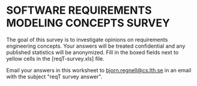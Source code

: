 # SOFTWARE REQUIREMENTS MODELING CONCEPTS SURVEY

The goal of this survey is to investigate opinions on requirements engineering concepts. Your answers will be treated confidential and any published statistics will be anonymized. Fill in the boxed fields next to yellow cells in the [reqT-survey.xls] file.

Email your answers in this worksheet to bjorn.regnell@cs.lth.se in an email with the subject "reqT survey answer".

[syrvey.xsl]: https://github.com/reqT/reqT/raw/3.0.x/survey/reqT-survey.xls